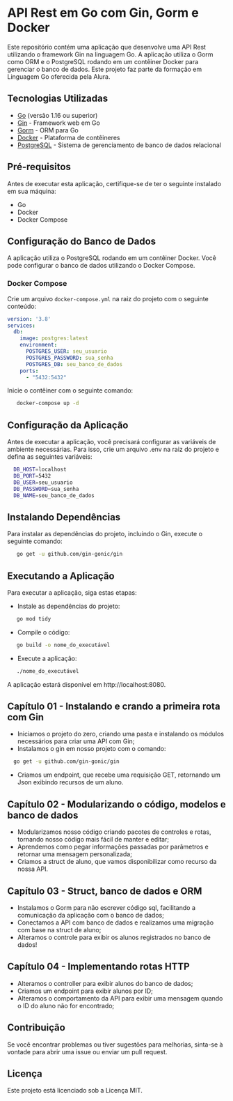 # API Rest em Go com Gin, Gorm e Docker

Este repositório contém uma aplicação que desenvolve uma API Rest utilizando o framework Gin na linguagem Go. A aplicação utiliza o Gorm como ORM e o PostgreSQL rodando em um contêiner Docker para gerenciar o banco de dados. Este projeto faz parte da formação em Linguagem Go oferecida pela Alura.

## Tecnologias Utilizadas

- [Go](https://golang.org/) (versão 1.16 ou superior)
- [Gin](https://gin-gonic.com/) - Framework web em Go
- [Gorm](https://gorm.io/) - ORM para Go
- [Docker](https://www.docker.com/) - Plataforma de contêineres
- [PostgreSQL](https://www.postgresql.org/) - Sistema de gerenciamento de banco de dados relacional

## Pré-requisitos

Antes de executar esta aplicação, certifique-se de ter o seguinte instalado em sua máquina:

- Go
- Docker
- Docker Compose

## Configuração do Banco de Dados

A aplicação utiliza o PostgreSQL rodando em um contêiner Docker. Você pode configurar o banco de dados utilizando o Docker Compose.

### Docker Compose

Crie um arquivo `docker-compose.yml` na raiz do projeto com o seguinte conteúdo:

```yaml
version: '3.8'
services:
  db:
    image: postgres:latest
    environment:
      POSTGRES_USER: seu_usuario
      POSTGRES_PASSWORD: sua_senha
      POSTGRES_DB: seu_banco_de_dados
    ports:
      - "5432:5432"
````
Inicie o contêiner com o seguinte comando:
```bash
   docker-compose up -d
```

## Configuração da Aplicação
Antes de executar a aplicação, você precisará configurar as variáveis de ambiente necessárias. Para isso, crie um arquivo .env na raiz do projeto e defina as seguintes variáveis:

```bash
  DB_HOST=localhost
  DB_PORT=5432
  DB_USER=seu_usuario
  DB_PASSWORD=sua_senha
  DB_NAME=seu_banco_de_dados
```

## Instalando Dependências

Para instalar as dependências do projeto, incluindo o Gin, execute o seguinte comando:

```bash
   go get -u github.com/gin-gonic/gin
```

## Executando a Aplicação

Para executar a aplicação, siga estas etapas:

- Instale as dependências do projeto:

```bash
   go mod tidy
```

- Compile o código:

```bash
   go build -o nome_do_executável
```

- Execute a aplicação:

```bash
   ./nome_do_executável
```

A aplicação estará disponível em http://localhost:8080.


## Capítulo 01 - Instalando e crando a primeira rota com Gin

- Iniciamos o projeto do zero, criando uma pasta e instalando os módulos necessários para criar uma API com Gin;
- Instalamos o gin em nosso projeto com o comando:
```bash
  go get -u github.com/gin-gonic/gin
```
- Criamos um endpoint, que recebe uma requisição GET, retornando um Json exibindo recursos de um aluno.

## Capítulo 02 - Modularizando o código, modelos e banco de dados

- Modularizamos nosso código criando pacotes de controles e rotas, tornando nosso código mais fácil de manter e editar;
- Aprendemos como pegar informações passadas por parâmetros e retornar uma mensagem personalizada;
- Criamos a struct de aluno, que vamos disponibilizar como recurso da nossa API.

## Capítulo 03 - Struct, banco de dados e ORM

- Instalamos o Gorm para não escrever código sql, facilitando a comunicação da aplicação com o banco de dados;
- Conectamos a API com banco de dados e realizamos uma migração com base na struct de aluno;
- Alteramos o controle para exibir os alunos registrados no banco de dados!

## Capítulo 04 - Implementando rotas HTTP

- Alteramos o controller para exibir alunos do banco de dados;
- Criamos um endpoint para exibir alunos por ID;
- Alteramos o comportamento da API para exibir uma mensagem quando o ID do aluno não for encontrado;

## Contribuição
Se você encontrar problemas ou tiver sugestões para melhorias, sinta-se à vontade para abrir uma issue ou enviar um pull request.

## Licença
Este projeto está licenciado sob a Licença MIT.